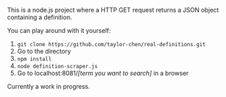 This is a node.js project where a HTTP GET request returns a JSON object containing a definition.

You can play around with it yourself:  
1. `git clone https://github.com/taylor-chen/real-definitions.git`  
2. Go to the directory  
3. `npm install`  
5. `node definition-scraper.js`  
5. Go to localhost:8081/*[term you want to search]* in a browser

Currently a work in progress.